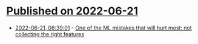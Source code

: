# [Published on 2022-06-21](index.md)

* [2022-06-21, 06:39:01](https://news.ycombinator.com/item?id=31820654) - [One of the ML mistakes that will hurt most: not collecting the right features](https://twitter.com/fchollet/status/1539019133282447360)
